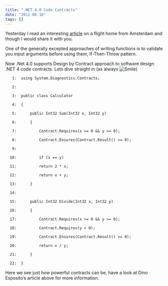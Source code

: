 ```yaml
---
title: ".NET 4.0 Code Contracts"
date: "2011-06-10"
tags: []
---
```


Yesterday I read an interesting [article](http://msdn.microsoft.com/en-us/magazine/gg983479.aspx) on a flight home from Amsterdam and though I would share it with you.

One of the generally excepted approaches of writing functions is to validate you input arguments before using them, If-Then-Throw pattern.

Now .Net 4.0 supports Design by Contract approach to software design .NET 4 code contracts. Lets dive straight in (as always ![Smile](/blog/image.axd?picture=wlEmoticon-smile_3.png))

       1:  using System.Diagnostics.Contracts;

       2:   

       3:  public class Calculator

       4:  {   

       5:      public Int32 Sum(Int32 x, Int32 y)

       6:      {        

       7:          Contract.Requires(x >= 0 && y >= 0); 

       8:          Contract.Ensures(Contract.Result() >= 0);         

       9:          

      10:          if (x == y)            

      11:          return 2 * x;         

      12:          return x + y;    

      13:      }  

      14:      

      15:      public Int32 Divide(Int32 x, Int32 y)    

      16:      {

      17:          Contract.Requires(x >= 0 && y >= 0);       

      18:          Contract.Requires(y > 0);

      19:          Contract.Ensures(Contract.Result() >= 0);      

      20:          return x / y;    

      21:      }

      22:  }

Here we see just how powerful contracts can be, have a look at Dino Esposito’s article above for more information.
